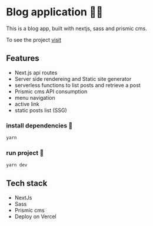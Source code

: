 # Blog application 👨‍💻


This is a blog app, built with nextjs, sass and prismic cms.

To see the project [visit](blog-app-black.vercel.app)

## Features
- Next.js api routes
- Server side rendereing and Static site generator
- serverless functions to list posts and retrieve a post
- Prismic cms API consumption
- menu navigation
- active link
- static posts list (SSG)

### install dependencies 🧾

```bash
yarn
```

### run project 🧾

```bash
yarn dev
```
## Tech stack
- NextJs
- Sass
- Prismic cms
- Deploy on Vercel
